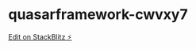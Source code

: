 # quasarframework-cwvxy7

[Edit on StackBlitz ⚡️](https://stackblitz.com/edit/quasarframework-cwvxy7)